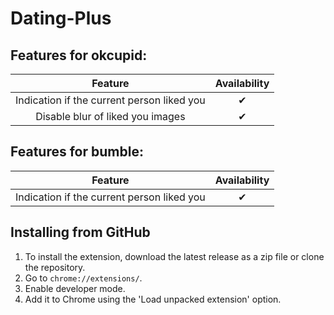 # Dating-Plus

## Features for okcupid:

|                  Feature                   | Availability |
|:------------------------------------------:|:------------:|
| Indication if the current person liked you |      ✔       |
|      Disable blur of liked you images      |      ✔       |

## Features for bumble:

|                  Feature                   | Availability |
|:------------------------------------------:|:------------:|
| Indication if the current person liked you |      ✔       |

## Installing from GitHub

1. To install the extension, download the latest release as a zip file or clone the repository.
2. Go to `chrome://extensions/`.
3. Enable developer mode.
4. Add it to Chrome using the 'Load unpacked extension' option.
